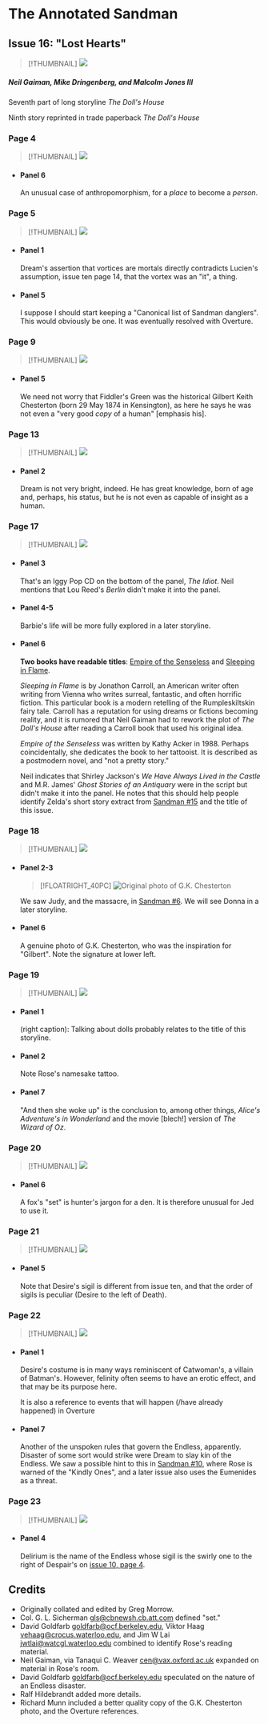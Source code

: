 # The Annotated Sandman

## Issue 16: "Lost Hearts"

> [!THUMBNAIL] ![](thumbnails/sandman.16/page00.jpg)

##### Neil Gaiman, Mike Dringenberg, and Malcolm Jones III

Seventh part of long storyline _The Doll's House_

Ninth story reprinted in trade paperback _The Doll's House_

### Page 4

> [!THUMBNAIL] ![](thumbnails/sandman.16/page04.jpg)

- #### Panel 6

  An unusual case of anthropomorphism, for a _place_ to become a _person_.

### Page 5

> [!THUMBNAIL] ![](thumbnails/sandman.16/page05.jpg)

- #### Panel 1

  Dream's assertion that vortices are mortals directly contradicts Lucien's assumption, issue ten page 14, that the vortex was an "it", a thing.

- #### Panel 5

  I suppose I should start keeping a "Canonical list of Sandman danglers". This would obviously be one. It was eventually resolved with Overture.

### Page 9

> [!THUMBNAIL] ![](thumbnails/sandman.16/page09.jpg)

- #### Panel 5

  We need not worry that Fiddler's Green was the historical Gilbert Keith Chesterton (born 29 May 1874 in Kensington), as here he says he was not even a "very good _copy_ of a human" [emphasis his].

### Page 13

> [!THUMBNAIL] ![](thumbnails/sandman.16/page13.jpg)

- #### Panel 2

  Dream is not very bright, indeed. He has great knowledge, born of age and, perhaps, his status, but he is not even as capable of insight as a human.

### Page 17

> [!THUMBNAIL] ![](thumbnails/sandman.16/page17.jpg)

- #### Panel 3

  That's an Iggy Pop CD on the bottom of the panel, _The Idiot_. Neil mentions that Lou Reed's _Berlin_ didn't make it into the panel.

- #### Panel 4-5

  Barbie's life will be more fully explored in a later storyline.

- #### Panel 6

  **Two books have readable titles**: [Empire of the Senseless](http://www.amazon.de/exec/obidos/ASIN/0802131794) and [Sleeping in Flame](http://www.amazon.de/exec/obidos/ASIN/0679727779).

  _Sleeping in Flame_ is by Jonathon Carroll, an American writer often writing from Vienna who writes surreal, fantastic, and often horrific fiction. This particular book is a modern retelling of the Rumpleskiltskin fairy tale. Carroll has a reputation for using dreams or fictions becoming reality, and it is rumored that Neil Gaiman had to rework the plot of _The Doll's House_ after reading a Carroll book that used his original idea.

  _Empire of the Senseless_ was written by Kathy Acker in 1988. Perhaps coincidentally, she dedicates the book to her tattooist. It is described as a postmodern novel, and "not a pretty story."

  Neil indicates that Shirley Jackson's _We Have Always Lived in the Castle_ and M.R. James' _Ghost Stories of an Antiquary_ were in the script but didn't make it into the panel. He notes that this should help people identify Zelda's short story extract from [Sandman #15](sandman.15.md) and the title of this issue.

### Page 18

> [!THUMBNAIL] ![](thumbnails/sandman.16/page18.jpg)

- #### Panel 2-3

  > [!FLOATRIGHT_40PC] ![Original photo of G.K. Chesterton](images/GKChesterton.jpg)

  We saw Judy, and the massacre, in [Sandman #6](sandman.06.md). We will see Donna in a later storyline.

- #### Panel 6

  A genuine photo of G.K. Chesterton, who was the inspiration for "Gilbert". Note the signature at lower left.

### Page 19

> [!THUMBNAIL] ![](thumbnails/sandman.16/page19.jpg)

- #### Panel 1

  (right caption): Talking about dolls probably relates to the title of this storyline.

- #### Panel 2

  Note Rose's namesake tattoo.

- #### Panel 7

  "And then she woke up" is the conclusion to, among other things, _Alice's Adventure's in Wonderland_ and the movie [blech!] version of _The Wizard of Oz_.

### Page 20

> [!THUMBNAIL] ![](thumbnails/sandman.16/page20.jpg)

- #### Panel 6

  A fox's "set" is hunter's jargon for a den. It is therefore unusual for Jed to use it.

### Page 21

> [!THUMBNAIL] ![](thumbnails/sandman.16/page21.jpg)

- #### Panel 5

  Note that Desire's sigil is different from issue ten, and that the order of sigils is peculiar (Desire to the left of Death).

### Page 22

> [!THUMBNAIL] ![](thumbnails/sandman.16/page22.jpg)

- #### Panel 1

  Desire's costume is in many ways reminiscent of Catwoman's, a villain of Batman's. However, felinity often seems to have an erotic effect, and that may be its purpose here.

  It is also a reference to events that will happen (/have already happened) in Overture

- #### Panel 7

  Another of the unspoken rules that govern the Endless, apparently. Disaster of some sort would strike were Dream to slay kin of the Endless. We saw a possible hint to this in [Sandman #10](sandman.10.md), where Rose is warned of the "Kindly Ones", and a later issue also uses the Eumenides as a threat.

### Page 23

> [!THUMBNAIL] ![](thumbnails/sandman.16/page23.jpg)

- #### Panel 4

  Delirium is the name of the Endless whose sigil is the swirly one to the right of Despair's on [issue 10, page 4](sandman.10.md#page-4).

## Credits

- Originally collated and edited by Greg Morrow.
- Col. G. L. Sicherman <gls@cbnewsh.cb.att.com> defined "set."
- David Goldfarb <goldfarb@ocf.berkeley.edu>, Viktor Haag <vehaag@crocus.waterloo.edu>, and Jim W Lai <jwtlai@watcgl.waterloo.edu> combined to identify Rose's reading material.
- Neil Gaiman, via Tanaqui C. Weaver <cen@vax.oxford.ac.uk> expanded on material in Rose's room.
- David Goldfarb <goldfarb@ocf.berkeley.edu> speculated on the nature of an Endless disaster.
- Ralf Hildebrandt added more details.
- Richard Munn included a better quality copy of the G.K. Chesterton photo, and the Overture references.
